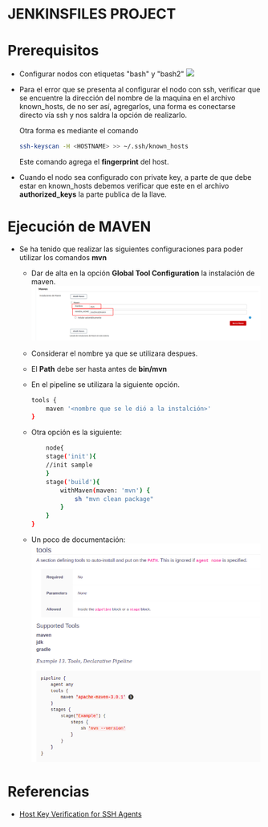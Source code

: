 # JENKINSFILES PROJECT

# Prerequisitos

- Configurar nodos con etiquetas "bash" y "bash2"
![](imgs/nodobash.gif)

- Para el error que se presenta al configurar el nodo con ssh, verificar que se encuentre la dirección del nombre de la maquina en el archivo known_hosts, de no ser así, agregarlos, una forma es conectarse directo vía ssh y nos saldra la opción de realizarlo. 

    Otra forma es mediante el comando 
    ```bash
    ssh-keyscan -H <HOSTNAME> >> ~/.ssh/known_hosts 
    ```
    Este comando agrega el **fingerprint** del host.

- Cuando el nodo sea configurado con private key, a parte de que debe estar en known_hosts debemos verificar que este en el archivo **authorized_keys** la parte publica de la llave.


# Ejecución de MAVEN

- Se ha tenido que realizar las siguientes configuraciones para poder utilizar los comandos **mvn**

    - Dar de alta en la opción **Global Tool Configuration** la instalación de maven.
    ![](imgs/mvnConfiguration.png)
    - Considerar el nombre ya que se utilizara despues.
    - El **Path** debe ser hasta antes de **bin/mvn**
    - En el pipeline se utilizara la siguiente opción.

        ```bash
        tools {
            maven '<nombre que se le dió a la instalción>'
        }
        ```  
    - Otra opción es la siguiente:
        ```bash
            node{
            stage('init'){
            //init sample
            }
            stage('build'){
                withMaven(maven: 'mvn') {
                    sh "mvn clean package"
                }
            }
        }
        ```
    - Un poco de documentación:
    ![](imgs/docTool.png)

# Referencias

- [Host Key Verification for SSH Agents
](https://support.cloudbees.com/hc/en-us/articles/115000073552-Host-Key-Verification-for-SSH-Agents)